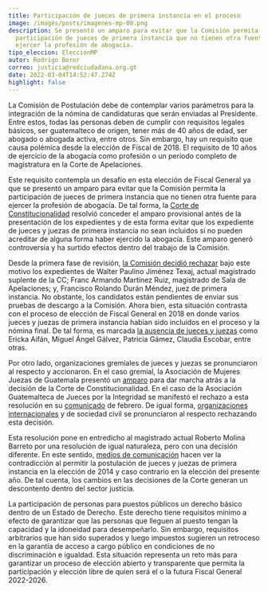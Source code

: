 ```yaml
---
title: Participación de jueces de primera instancia en el proceso
image: /images/posts/imagenes-mp-08.png
description: Se presentó un amparo para evitar que la Comisión permita la
  participación de jueces de primera instancia que no tienen otra fuente para
  ejercer la profesión de abogacía.
tipo_eleccion: EleccionMP
autor: Rodrigo Boror
correo: justicia@redciudadana.org.gt
date: 2022-03-04T14:52:47.274Z
highlight: false
---
```

<!--StartFragment-->

La Comisión de Postulación debe de contemplar varios parámetros para la integración de la nómina de candidaturas que serán enviadas al Presidente. Entre estos, todas las personas deben de cumplir con requisitos legales básicos, ser guatemalteco de origen, tener más de 40 años de edad, ser abogado o abogada activa, entre otros. Sin embargo, hay un requisito que causa polémica desde la elección de Fiscal de 2018. El requisito de 10 años de ejercicio de la abogacía como profesión o un período completo de magistratura en la Corte de Apelaciones. 

Este requisito contempla un desafío en esta elección de Fiscal General ya que se presentó un amparo para evitar que la Comisión permita la participación de jueces de primera instancia que no tienen otra fuente para ejercer la profesión de abogacía. De tal forma, la [Corte de Constitucionalidad](https://www.prensalibre.com/guatemala/justicia/provisionalmente-la-cc-cierra-oportunidad-a-los-jueces-para-el-proceso-de-fiscal-general/) resolvió conceder el amparo provisional antes de la presentación de los expedientes y de esta forma evitar que los expediente de jueces y juezas de primera instancia no sean incluidos si no pueden acreditar de alguna forma haber ejercido la abogacía. Este amparo generó controversia y ha surtido efectos dentro del trabajo de la Comisión.

Desde la primera fase de revisión, [la Comisión decidió rechazar](https://drive.google.com/file/d/1-9Pqo24J1jFkNFs9FNgHKhtEDQWvgmWK/view?usp=sharing) bajo este motivo los expedientes de Walter Paulino Jiménez Texaj, actual magistrado suplente de la CC; Franc Armando Martínez Ruiz, magistrado de Sala de Apelaciones; y, Francisco Rolando Durán Méndez, juez de primera instancia. No obstante, los candidatos están pendientes de enviar sus pruebas de descargo a la Comisión. Ahora bien, esta situación contrasta con el proceso de elección de Fiscal General en 2018 en donde varios jueces y juezas de primera instancia habían sido incluidos en el proceso y la nómina final. De tal forma, es marcada [la ausencia de jueces y juezas](http://movimientoprojusticia.org.gt/images/archivos%202018/Lista%20de%20aspirantes%20a%20FG-con%20punteo-12042018.pdf) como Ericka Aifán, Miguel Ángel Gálvez, Patricia Gámez, Claudia Escobar, entre otras.  

Por otro lado, organizaciones gremiales de jueces y juezas se pronunciaron al respecto y accionaron. En el caso gremial, la Asociación de Mujeres Juezas de Guatemala presentó un [amparo](https://www.prensalibre.com/guatemala/justicia/asociacion-de-juezas-de-guatemala-presenta-amparo-contra-el-posible-rechazo-de-candidaturas-de-juristas-a-fiscal-general/) para dar marcha atrás a la decisión de la Corte de Constitucionalidad. En el caso de la Asociación Guatemalteca de Jueces por la Integridad se manifestó el rechazo a esta resolución en su [comunicado](https://drive.google.com/file/d/1hr6gNewyq9d-IBnRhJl-pdqUGa_1rVGQ/view?usp=sharing) de febrero. De igual forma, [organizaciones internacionales](https://drive.google.com/file/d/19OyPCVpDnz4VWFWStmerz0SSitIxFLOB/view?usp=sharing) y de sociedad civil se pronunciaron al respecto rechazando esta decisión. 

Esta resolución pone en entredicho al magistrado actual Roberto Molina Barreto por una resolución de igual naturaleza, pero con una decisión diferente. En este sentido, [medios de comunicación](https://lahora.gt/jueces-molina-barreto-del-2014-versus-molina-barreto-del-2022/) hacen ver la contradicción al permitir la postulación de jueces y juezas de primera instancia en la elección de 2014 y caso contrario en la elección del presente año. De tal cuenta, los cambios en las decisiones de la Corte generan un descontento dentro del sector justicia.

La participación de personas para puestos públicos un derecho básico dentro de un Estado de Derecho. Este derecho tiene requisitos mínimo a efecto de garantizar que las personas que lleguen al puesto tengan la capacidad y la idoneidad para desempeñarlo. Sin embargo, requisitos arbitrarios que han sido superados y luego impuestos sugieren un retroceso en la garantía de acceso a cargo público en condiciones de no discriminación e igualdad. Esta situación representa un reto más para garantizar un proceso de elección abierto y transparente que permita la participación y elección libre de quien será el o la futura Fiscal General 2022-2026. 

<!--EndFragment-->